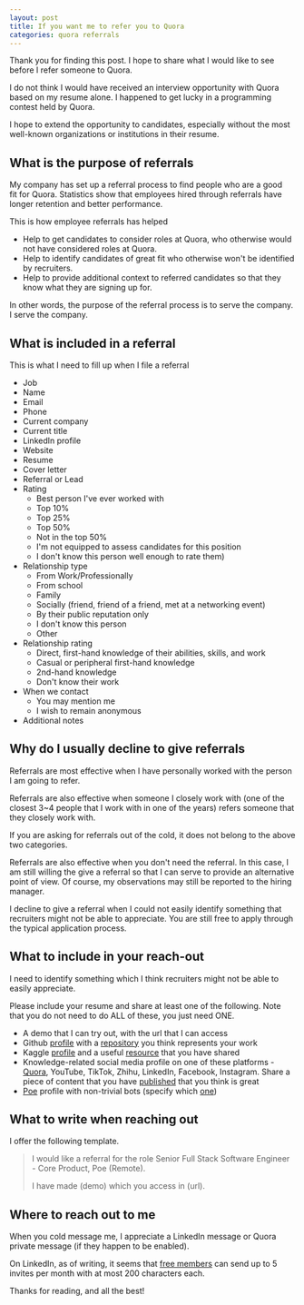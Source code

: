 ```yaml
---
layout: post
title: If you want me to refer you to Quora
categories: quora referrals
---
```

Thank you for finding this post. I hope to share what I would like to see before I refer someone to Quora.

I do not think I would have received an interview opportunity with Quora based on my resume alone. I happened to get lucky in a programming contest held by Quora.

I hope to extend the opportunity to candidates, especially without the most well-known organizations or institutions in their resume.


## What is the purpose of referrals

My company has set up a referral process to find people who are a good fit for Quora. Statistics show that employees hired through referrals have longer retention and better performance.

This is how employee referrals has helped

- Help to get candidates to consider roles at Quora, who otherwise would not have considered roles at Quora.
- Help to identify candidates of great fit who otherwise won't be identified by recruiters.
- Help to provide additional context to referred candidates so that they know what they are signing up for.

In other words, the purpose of the referral process is to serve the company. I serve the company.


## What is included in a referral

This is what I need to fill up when I file a referral

- Job
- Name
- Email
- Phone
- Current company
- Current title
- LinkedIn profile
- Website
- Resume
- Cover letter
- Referral or Lead
- Rating
	- Best person I've ever worked with
	- Top 10%
	- Top 25%
	- Top 50%
	- Not in the top 50%
	- I'm not equipped to assess candidates for this position
	- I don't know this person well enough to rate them)
- Relationship type
	- From Work/Professionally
	- From school
	- Family
	- Socially (friend, friend of a friend, met at a networking event)
	- By their public reputation only
	- I don't know this person
	- Other
- Relationship rating
	- Direct, first-hand knowledge of their abilities, skills, and work
	- Casual or peripheral first-hand knowledge
	- 2nd-hand knowledge
	- Don't know their work
- When we contact
	- You may mention me
	- I wish to remain anonymous
- Additional notes



## Why do I usually decline to give referrals

Referrals are most effective when I have personally worked with the person I am going to refer.

Referrals are also effective when someone I closely work with (one of the closest 3~4 people that I work with in one of the years) refers someone that they closely work with.

If you are asking for referrals out of the cold, it does not belong to the above two categories.

Referrals are also effective when you don't need the referral. In this case, I am still willing the give a referral so that I can serve to provide an alternative point of view. Of course, my observations may still be reported to the hiring manager.

I decline to give a referral when I could not easily identify something that recruiters might not be able to appreciate. You are still free to apply through the typical application process.


## What to include in your reach-out

I need to identify something which I think recruiters might not be able to easily appreciate.

Please include your resume and share at least one of the following. Note that you do not need to do ALL of these, you just need ONE.

- A demo that I can try out, with the url that I can access
- Github [profile]() with a [repository](https://github.com/tonghuikang/automatic-prompt-engineer) you think represents your work
- Kaggle [profile](https://www.kaggle.com/huikang) and a useful [resource](https://www.kaggle.com/competitions/konwinski-prize/discussion/553294) that you have shared
- Knowledge-related social media profile on one of these platforms - [Quora](https://www.quora.com/profile/Tong-Hui-Kang-1), YouTube, TikTok, Zhihu, LinkedIn, Facebook, Instagram. Share a piece of content that you have [published](https://www.quora.com/How-do-you-think-reinforcement-fine-tuning-was-implemented/answer/Tong-Hui-Kang-1) that you think is great
- [Poe](https://poe.com/huikang) profile with non-trivial bots (specify which [one](https://poe.com/ChineseStatement))


## What to write when reaching out

I offer the following template.


>I would like a referral for the role Senior Full Stack Software Engineer - Core Product, Poe (Remote).
>
>I have made (demo) which you access in (url).



## Where to reach out to me

When you cold message me, I appreciate a LinkedIn message or Quora private message (if they happen to be enabled).

On LinkedIn, as of writing, it seems that [free members](https://www.reddit.com/r/linkedin/comments/175xw5v/5_free_personalized_invitations_per_month/) can send up to 5 invites per month with at most 200 characters each.

Thanks for reading, and all the best!